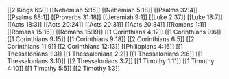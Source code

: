 [[2 Kings 6:2]]
[[Nehemiah 5:15]]
[[Nehemiah 5:18]]
[[Psalms 32:4]]
[[Psalms 88:1]]
[[Proverbs 31:18]]
[[Jeremiah 9:1]]
[[Luke 2:37]]
[[Luke 18:7]]
[[Acts 18:3]]
[[Acts 20:24]]
[[Acts 20:31]]
[[Acts 20:34]]
[[Romans 1:1]]
[[Romans 15:16]]
[[Romans 15:19]]
[[1 Corinthians 4:12]]
[[1 Corinthians 9:6]]
[[1 Corinthians 9:15]]
[[1 Corinthians 9:18]]
[[2 Corinthians 6:5]]
[[2 Corinthians 11:9]]
[[2 Corinthians 12:13]]
[[Philippians 4:16]]
[[1 Thessalonians 1:3]]
[[1 Thessalonians 2:2]]
[[1 Thessalonians 2:6]]
[[1 Thessalonians 3:10]]
[[2 Thessalonians 3:7]]
[[1 Timothy 1:11]]
[[1 Timothy 4:10]]
[[1 Timothy 5:5]]
[[2 Timothy 1:3]]
